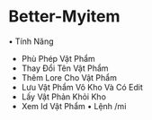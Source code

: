 # Better-Myitem
• Tính Năng
- Phù Phép Vật Phẩm
- Thay Đổi Tên Vật Phẩm
- Thêm Lore Cho Vật Phẩm
- Lưu Vật Phẩm Vô Kho Và Có Edit
- Lấy Vật Phản Khỏi Kho
- Xem Id Vật Phẩm
• Lệnh
/mi
